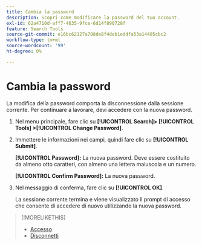 ```yaml
---
title: Cambia la password
description: Scopri come modificare la password del tuo account.
exl-id: 62a4710d-aff7-4635-9fce-6d14f890728f
feature: Search Tools
source-git-commit: e16bc62127a708de8f4deb1eddfa53a14405cbc2
workflow-type: tm+mt
source-wordcount: '99'
ht-degree: 0%

---
```


# Cambia la password

La modifica della password comporta la disconnessione dalla sessione corrente. Per continuare a lavorare, devi accedere con la nuova password.

1. Nel menu principale, fare clic su **[!UICONTROL Search]> [!UICONTROL Tools] >[!UICONTROL Change Password]**.

1. Immettere le informazioni nei campi, quindi fare clic su **[!UICONTROL Submit]**.

   **[!UICONTROL Password]:** La nuova password. Deve essere costituito da almeno otto caratteri, con almeno una lettera maiuscola e un numero.

   **[!UICONTROL Confirm Password]:** La nuova password.

1. Nel messaggio di conferma, fare clic su **[!UICONTROL OK]**.

   La sessione corrente termina e viene visualizzato il prompt di accesso che consente di accedere di nuovo utilizzando la nuova password.

>[!MORELIKETHIS]
>
>* [Accesso](/help/search-social-commerce/getting-started/log-in.md)
>* [Disconnetti](/help/search-social-commerce/getting-started/log-out.md)
